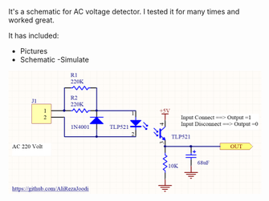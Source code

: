 It's a schematic for AC voltage detector. I tested it for many times and worked great.

It has included:
- Pictures
- Schematic
-Simulate


![This is an image](https://github.com/AliRezaJoodi/Electronic-Modules/blob/main/Detector_AC%20Voltage%20Detector/Schematic_Altium%20Designer%20software/V1.0.png?raw=true)
